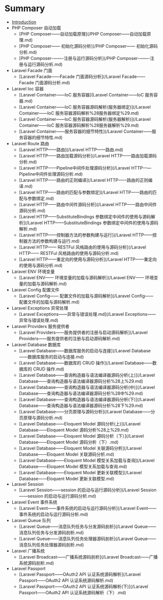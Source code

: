 # Summary

* [Introduction](README.md)
* PHP Composer 自动加载
  * [PHP Composer——自动加载原理](/PHP Composer——自动加载原理.md)
  * [PHP Composer—— 初始化源码分析](/PHP Composer—— 初始化源码分析.md)
  * [PHP Composer-——-注册与运行源码分析](/PHP Composer-——-注册与运行源码分析.md)
* Laravel Facade 门面
  * [Laravel Facade——Facade 门面源码分析](/Laravel Facade——Facade 门面源码分析.md)
* Laravel Ioc 容器
  * [Laravel Container——IoC 服务容器](Laravel Container——IoC 服务容器.md)
  * [Laravel Container——IoC 服务容器源码解析\(服务器绑定\)](/Laravel Container——IoC 服务容器源码解析%28服务器绑定%29.md)
  * [Laravel Container——IoC 服务容器源码解析\(服务器解析\)](/Laravel Container——IoC 服务容器源码解析%28服务器解析%29.md)
  * [Laravel Container——服务容器的细节特性](/Laravel Container——服务容器的细节特性.md)
* Laravel Route 路由
  * [Laravel HTTP——路由](/Laravel HTTP——路由.md)
  * [Laravel HTTP——路由加载源码分析](/Laravel HTTP——路由加载源码分析.md)
  * [Laravel HTTP——Pipeline中间件处理源码分析](/Laravel HTTP——Pipeline中间件处理源码分析.md)
  * [Laravel HTTP——路由的正则编译](/Laravel HTTP——路由的正则编译.md)
  * [Laravel HTTP——路由的匹配与参数绑定](/Laravel HTTP——路由的匹配与参数绑定.md)
  * [Laravel HTTP——路由中间件源码分析](/Laravel HTTP——路由中间件源码分析.md)
  * [Laravel HTTP——SubstituteBindings 参数绑定中间件的使用与源码解析](/Laravel HTTP——SubstituteBindings 参数绑定中间件的使用与源码解析.md)
  * [Laravel HTTP——控制器方法的参数构建与运行](/Laravel HTTP——控制器方法的参数构建与运行.md)
  * [Laravel HTTP—— RESTFul 风格路由的使用与源码分析](/Laravel HTTP—— RESTFul 风格路由的使用与源码分析.md)
  * [Laravel HTTP——重定向的使用与源码分析](/Laravel HTTP——重定向的使用与源码分析.md)
* Laravel ENV 环境变量
  * [Laravel ENV—— 环境变量的加载与源码解析](/Laravel ENV—— 环境变量的加载与源码解析.md)
* Laravel Config 配置文件
  * [Laravel Config—— 配置文件的加载与源码解析](/Laravel Config—— 配置文件的加载与源码解析.md)
* Laravel Exceptions 异常处理
  * [Laravel Exceptions——异常与错误处理.md](/Laravel Exceptions——异常与错误处理.md)
* Laravel Providers 服务提供者
  * [Laravel Providers——服务提供者的注册与启动源码解析](/Laravel Providers——服务提供者的注册与启动源码解析.md)
* Laravel Database 数据库
  * [Laravel Database——数据库服务的启动与连接](/Laravel Database——数据库服务的启动与连接.md)
  * [Laravel Database——数据库的 CRUD 操作](/Laravel Database——数据库的 CRUD 操作.md)
  * [Laravel Database——查询构造器与语法编译器源码分析\(上\)](/Laravel Database——查询构造器与语法编译器源码分析%28上%29.md)
  * [Laravel Database——查询构造器与语法编译器源码分析\(中\)](/Laravel Database——查询构造器与语法编译器源码分析%28中%29.md)
  * [Laravel Database——查询构造器与语法编译器源码分析\(下\)](/Laravel Database——查询构造器与语法编译器源码分析%28下%29.md)
  * [Laravel Database——分页原理与源码分析](/Laravel Database——分页原理与源码分析.md)
  * [Laravel Database——Eloquent Model 源码分析\(上\)](/Laravel Database——Eloquent Model 源码分析%28上%29.md)
  * [Laravel Database——Eloquent Model 源码分析（下）](/Laravel Database——Eloquent Model 源码分析（下）.md)
  * [Laravel Database——Eloquent Model 关联源码分析](/Laravel Database——Eloquent Model 关联源码分析.md)
  * [Laravel Database——Eloquent Model 模型关系加载与查询](/Laravel Database——Eloquent Model 模型关系加载与查询.md)
  * [Laravel Database——Eloquent Model 更新关联模型](/Laravel Database——Eloquent Model 更新关联模型.md)
* Laravel Session 
  * [Laravel Session——session 的启动与运行源码分析](/Laravel Session——session 的启动与运行源码分析.md)
* Laravel Event 事件系统
  * [Laravel Event——事件系统的启动与运行源码分析](/Laravel Event——事件系统的启动与运行源码分析.md)
* Laravel Queue 队列
  * [Laravel Queue——消息队列任务与分发源码剖析](/Laravel Queue——消息队列任务与分发源码剖析.md)
  * [Laravel Queue——消息队列任务处理器源码剖析](/Laravel Queue——消息队列任务处理器源码剖析.md)
* Laravel 广播系统
  * [Laravel Broadcast——广播系统源码剖析](/Laravel Broadcast——广播系统源码剖析.md)
* Laravel Passport
  * [Laravel Passport——OAuth2 API 认证系统源码解析](/Laravel Passport——OAuth2 API 认证系统源码解析.md)
  * [Laravel Passport——OAuth2 API 认证系统源码解析\(下\)](/Laravel Passport——OAuth2 API 认证系统源码解析（下）.md)

